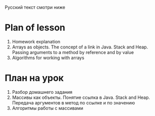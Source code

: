Русский текст смотри ниже

# Plan of lesson

1. Homework explanation <br/>
2. Arrays as objects. The concept of a link in Java. Stack and Heap. Passing arguments to a method by reference and by value <br/>
3. Algorithms for working with arrays  <br/>


# План на урок <br/>

1. Разбор домашнего задания  <br/>
2. Массивы как объекты. Понятие ссылка в Java. Stack and Heap. Передача аргументов в метод по ссылке и по значению  <br/>
3. Алгоритмы работы с массивами  <br/>
